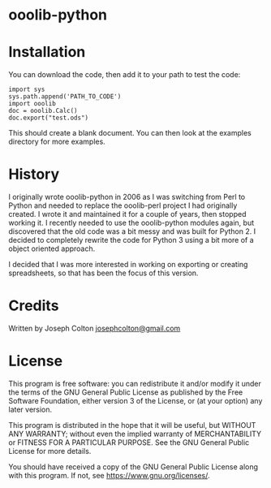 # ooolib-python

# Installation
You can download the code, then add it to your path to test the code:

```
import sys
sys.path.append('PATH_TO_CODE')
import ooolib
doc = ooolib.Calc()
doc.export("test.ods")
```

This should create a blank document.  You can then look at the examples directory for more examples.

# History
I originally wrote ooolib-python in 2006 as I was switching from Perl to Python and needed to replace the ooolib-perl project I had originally created.  I wrote it and maintained it for a couple of years, then stopped working it.  I recently needed to use the ooolib-python modules again, but discovered that the old code was a bit messy and was built for Python 2.  I decided to completely rewrite the code for Python 3 using a bit more of a object oriented approach.

I decided that I was more interested in working on exporting or creating spreadsheets, so that has been the focus of this version.

# Credits
Written by Joseph Colton <josephcolton@gmail.com>

# License
This program is free software: you can redistribute it and/or modify it under the terms of the GNU General Public License as published by the Free Software Foundation, either version 3 of the License, or (at your option) any later version.

This program is distributed in the hope that it will be useful, but WITHOUT ANY WARRANTY; without even the implied warranty of MERCHANTABILITY or FITNESS FOR A PARTICULAR PURPOSE. See the GNU General Public License for more details.

You should have received a copy of the GNU General Public License along with this program. If not, see <https://www.gnu.org/licenses/>.
